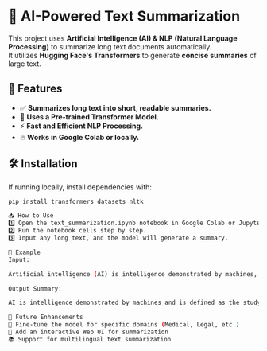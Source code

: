 # 📄 AI-Powered Text Summarization

This project uses **Artificial Intelligence (AI) & NLP (Natural Language Processing)** to summarize long text documents automatically.  
It utilizes **Hugging Face's Transformers** to generate **concise summaries** of large text.

## 🚀 Features
- ✅ **Summarizes long text into short, readable summaries.**
- 🧠 **Uses a Pre-trained Transformer Model.**
- ⚡ **Fast and Efficient NLP Processing.**
- 🔥 **Works in Google Colab or locally.**

## 🛠 Installation
If running locally, install dependencies with:
```sh
pip install transformers datasets nltk

📥 How to Use
1️⃣ Open the text_summarization.ipynb notebook in Google Colab or Jupyter.
2️⃣ Run the notebook cells step by step.
3️⃣ Input any long text, and the model will generate a summary.

🎯 Example
Input:

Artificial intelligence (AI) is intelligence demonstrated by machines, as opposed to the natural intelligence displayed by animals, including humans. Leading AI textbooks define the field as the study of intelligent agents: any system that perceives its environment and takes actions that maximize its chance of achieving its goals. Some popular applications of AI include language processing, robotics, computer vision, and decision-making systems.

Output Summary:

AI is intelligence demonstrated by machines and is defined as the study of intelligent agents. It is used in NLP, robotics, computer vision, and decision-making.

📌 Future Enhancements
🤖 Fine-tune the model for specific domains (Medical, Legal, etc.)
🔄 Add an interactive Web UI for summarization
📚 Support for multilingual text summarization

